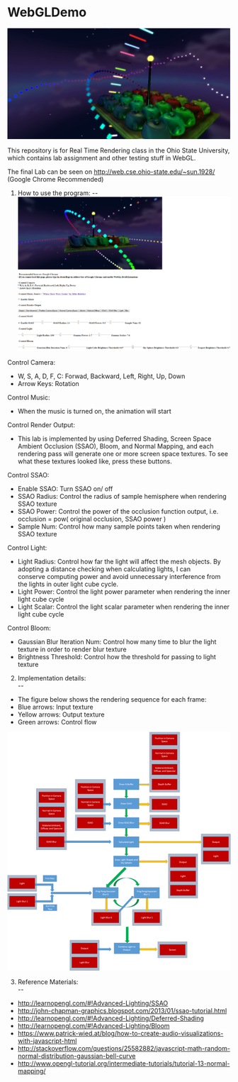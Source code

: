 # WebGLDemo

![alt tag](https://github.com/scw000000/WebGLDemo/blob/master/Lab5/Lab5/WebGLDemo.png)

This repository is for Real Time Rendering class in the Ohio State University, which contains lab assignment and other testing stuff in WebGL.

The final Lab can be seen on http://web.cse.ohio-state.edu/~sun.1928/  (Google Chrome Recommended)

1. How to use the program:
--
![alt tag](https://github.com/scw000000/WebGLDemo/blob/master/Lab5/Lab5/Screen%20Shot.bmp)

Control Camera:  
* W, S, A, D, F, C: Forwad, Backward, Left, Right, Up, Down   
* Arrow Keys: Rotation  

Control Music:  
* When the music is turned on, the animation will start  
  
Control Render Output:  
* This lab is implemented by using Deferred Shading, Screen Space Ambient Occlusion (SSAO), Bloom, and Normal Mapping, and each rendering pass will generate one or more screen space textures. To see what these textures looked like, press these buttons.  
  
Control SSAO:  
* Enable SSAO: Turn SSAO on/ off  
* SSAO Radius: Control the radius of sample hemisphere when rendering SSAO texture  
* SSAO Power: Control the power of the occlusion function output, i.e. occlusion = pow( original occlusion, SSAO power )  
* Sample Num: Control how many sample points taken when rendering SSAO texture  
  
Control Light:  
* Light Radius: Control how far the light will affect the mesh objects. By adopting a distance checking when calculating lights, I can  
conserve computing power and avoid unnecessary interference from the lights in outer light cube cycle.  
* Light Power: Control the light power parameter when rendering the inner light cube cycle
* Light Scalar: Control the light scalar parameter when rendering the inner light cube cycle  

Control Bloom:  
* Gaussian Blur Iteration Num: Control how many time to blur the light texture in order to render blur texture  
* Brightness Threshold: Control how the threshold for passing to light texture  
  
2. Implementation details:  
--
* The figure below shows the rendering sequence for each frame:  
* Blue arrows: Input texture  
* Yellow arrows: Output texture  
* Green arrows: Control flow
    
    
![alt tag](https://github.com/scw000000/WebGLDemo/blob/master/Lab5/Lab5/Flow%20Chart.bmp)  

3. Reference Materials:  
--
* http://learnopengl.com/#!Advanced-Lighting/SSAO   
* http://john-chapman-graphics.blogspot.com/2013/01/ssao-tutorial.html  
* http://learnopengl.com/#!Advanced-Lighting/Deferred-Shading  
* http://learnopengl.com/#!Advanced-Lighting/Bloom  
* https://www.patrick-wied.at/blog/how-to-create-audio-visualizations-with-javascript-html  
* http://stackoverflow.com/questions/25582882/javascript-math-random-normal-distribution-gaussian-bell-curve  
* http://www.opengl-tutorial.org/intermediate-tutorials/tutorial-13-normal-mapping/  
